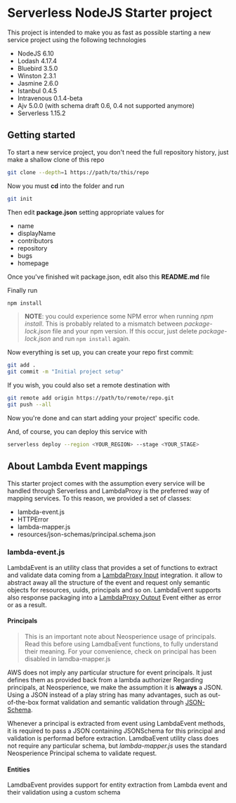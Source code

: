 # Serverless NodeJS Starter project
This project is intended to make you as fast as possible starting a new  service project using the following technologies

* NodeJS 6.10
* Lodash 4.17.4
* Bluebird 3.5.0
* Winston 2.3.1
* Jasmine 2.6.0
* Istanbul 0.4.5
* Intravenous 0.1.4-beta
* Ajv 5.0.0 (with schema draft 0.6, 0.4 not supported anymore)
* Serverless 1.15.2

## Getting started
To start a new service project, you don't need the full repository history, just make a shallow clone of this repo

```bash
git clone --depth=1 https://path/to/this/repo
```
Now you must **cd** into the folder and run

```bash
git init
```

Then edit **package.json** setting appropriate values for

* name
* displayName
* contributors
* repository
* bugs
* homepage

Once you've finished wit package.json, edit also this **README.md** file

Finally run

```bash
npm install
```
> **NOTE**: you could experience some NPM error when running _npm install_. This is probably related to a mismatch between _package-lock.json_ file and your npm version. If this occur, just delete _package-lock.json_ and run ```npm install``` again.

Now everything is set up, you can create your repo first commit:

```bash
git add .
git commit -m "Initial project setup"
```

If you wish, you could also set a remote destination with

```bash
git remote add origin https://path/to/remote/repo.git
git push --all
```
Now you're done and can start adding your project' specific code.

And, of course, you can deploy this service with
```bash
serverless deploy --region <YOUR_REGION> --stage <YOUR_STAGE>
```

## About Lambda Event mappings
This starter project comes with the assumption every service will be handled through Serverless and LambdaProxy is the preferred way of mapping services. To this reason, we provided a set of classes:

* lambda-event.js
* HTTPError
* lambda-mapper.js
* resources/json-schemas/principal.schema.json

### lambda-event.js
LambdaEvent is an utility class that provides a set of functions to extract and validate data coming from a [LambdaProxy Input](http://docs.aws.amazon.com/apigateway/latest/developerguide/api-gateway-set-up-simple-proxy.html#api-gateway-simple-proxy-for-lambda-input-format) integration. it allow to abstract away all the structure of the event and request only semantic objects for resources, uuids, principals and so on. 
LambdaEvent supports also response packaging into a [LambdaProxy Output](http://docs.aws.amazon.com/apigateway/latest/developerguide/api-gateway-set-up-simple-proxy.html#api-gateway-simple-proxy-for-lambda-output-format) Event either as error or as a result.

#### Principals
> This is an important note about Neosperience usage of principals. Read this before using LamdbaEvent functions, to fully understand their meaning.
> For your convenience, check on principal has been disabled in lamdba-mapper.js

AWS does not imply any particular structure for event principals. It just defines them as provided back from a lambda authorizer
Regarding principals, at Neosperience, we make the assumption it is **always** a JSON. Using a JSON instead of a play string has many advantages, such as out-of-the-box format validation and semantic validation through [JSON-Schema](https://jsonschema.net). 

Whenever a principal is extracted from event using LambdaEvent methods, it is required to pass a JSON containing JSONSchema for this principal and validation is performad before extraction.
LamdbaEvent utility class does not require any particular schema, but _lambda-mapper.js_ uses the standard Neosperience Principal schema to validate request.

#### Entities
LamdbaEvent provides support for entity extraction from Lambda event and their validation using a custom schema
